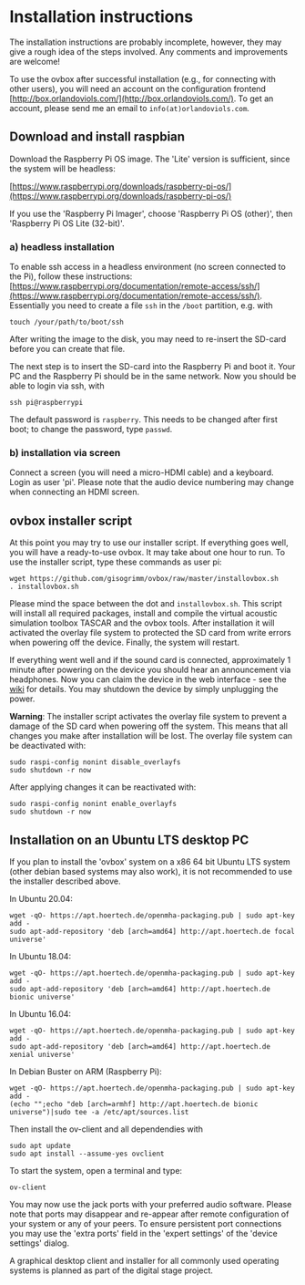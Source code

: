 # Installation instructions

The installation instructions are probably incomplete, however, they may
give a rough idea of the steps involved. Any comments and improvements are
welcome!

To use the ovbox after successful installation (e.g., for connecting
with other users), you will need an account on the configuration
frontend
[http://box.orlandoviols.com/](http://box.orlandoviols.com/). To get
an account, please send me an email to `info(at)orlandoviols.com`.

## Download and install raspbian

Download the Raspberry Pi OS image. The 'Lite' version is sufficient, since the system will be headless:

[https://www.raspberrypi.org/downloads/raspberry-pi-os/](https://www.raspberrypi.org/downloads/raspberry-pi-os/)

If you use the 'Raspberry Pi Imager', choose 'Raspberry Pi OS (other)', 
then  'Raspberry Pi OS Lite (32-bit)'.

### a) headless installation

To enable ssh access in a headless environment (no screen connected to the Pi), follow these instructions:
[https://www.raspberrypi.org/documentation/remote-access/ssh/](https://www.raspberrypi.org/documentation/remote-access/ssh/). Essentially you need to create a file `ssh` in the `/boot` partition, e.g. with
````
touch /your/path/to/boot/ssh
````
After writing the image to the disk, you may need to re-insert the SD-card before you can create that file.

The next step is to insert the SD-card into the Raspberry Pi and boot it. Your PC and the Raspberry Pi should be in the same network.
Now you should be able to login via ssh, with
````
ssh pi@raspberrypi
````
The default password is `raspberry`. This needs to be changed after first boot; to change the password, type `passwd`.

### b) installation via screen

Connect a screen (you will need a micro-HDMI cable) and a keyboard. 
Login as user 'pi'. Please note that the audio device numbering may change
when connecting an HDMI screen.

## ovbox installer script

At this point you may try to use our installer script. If everything goes well, you will have a ready-to-use ovbox. It may take about one hour to run. To use the installer script, type these commands as user pi:
````
wget https://github.com/gisogrimm/ovbox/raw/master/installovbox.sh
. installovbox.sh
````

Please mind the space between the dot and `installovbox.sh`. This
script will install all required packages, install and compile the
virtual acoustic simulation toolbox TASCAR and the ovbox tools. After
installation it will activated the overlay file system to protected
the SD card from write errors when powering off the device. Finally,
the system will restart.

If everything went well and if the sound card is connected,
approximately 1 minute after powering on the device you should hear an
announcement via headphones. Now you can claim the device in the web
interface - see the
[wiki](https://github.com/gisogrimm/ovbox/wiki#configuration-of-your-device)
for details.  You may shutdown the device by simply unplugging the
power.

**Warning**: The installer script activates the overlay file system to
prevent a damage of the SD card when powering off the system. This
means that all changes you make after installation will be lost. The
overlay file system can be deactivated with:

````
sudo raspi-config nonint disable_overlayfs
sudo shutdown -r now
````

After applying changes it can be reactivated with:

````
sudo raspi-config nonint enable_overlayfs
sudo shutdown -r now
````

## Installation on an Ubuntu LTS desktop PC

If you plan to install the 'ovbox' system on a x86 64 bit Ubuntu LTS
system (other debian based systems may also work), it is not
recommended to use the installer described above.

In Ubuntu 20.04:

    wget -qO- https://apt.hoertech.de/openmha-packaging.pub | sudo apt-key add -
    sudo apt-add-repository 'deb [arch=amd64] http://apt.hoertech.de focal universe'

In Ubuntu 18.04:

    wget -qO- https://apt.hoertech.de/openmha-packaging.pub | sudo apt-key add -
    sudo apt-add-repository 'deb [arch=amd64] http://apt.hoertech.de bionic universe'

In Ubuntu 16.04:

    wget -qO- https://apt.hoertech.de/openmha-packaging.pub | sudo apt-key add -
    sudo apt-add-repository 'deb [arch=amd64] http://apt.hoertech.de xenial universe'

In Debian Buster on ARM (Raspberry Pi):

    wget -qO- https://apt.hoertech.de/openmha-packaging.pub | sudo apt-key add -
    (echo "";echo "deb [arch=armhf] http://apt.hoertech.de bionic universe")|sudo tee -a /etc/apt/sources.list


Then install the ov-client and all dependendies with

````
sudo apt update
sudo apt install --assume-yes ovclient
````

To start the system, open a terminal and type:

````
ov-client
````

You may now use the jack ports with your preferred audio
software. Please note that ports may disappear and re-appear after
remote configuration of your system or any of your peers. To ensure
persistent port connections you may use the 'extra ports' field in the
'expert settings' of the 'device settings' dialog.

A graphical desktop client and installer for all commonly used
operating systems is planned as part of the digital stage project.
